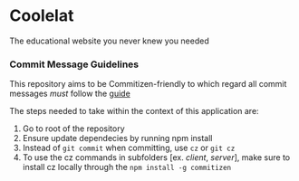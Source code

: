 # Coolelat

The educational website you never knew you needed

### Commit Message Guidelines

This repository aims to be Commitizen-friendly to which regard all commit messages *must* follow the [guide](https://www.npmjs.com/package/commitizen)

The steps needed to take within the context of this application are:

1. Go to root of the repository
2. Ensure update dependecies by running npm install
3. Instead of `git commit` when committing, use `cz` or `git cz` 
4. To use the cz commands in subfolders [ex. *client*, *server*], make sure to install cz locally through the `npm install -g commitizen`
